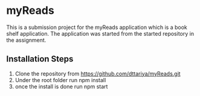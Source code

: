 # myReads

This is a submission project for the myReads application which is a book shelf application. The application was started from the started repository in the assignment.

## Installation Steps

1. Clone the repository from https://github.com/dttariya/myReads.git
2. Under the root folder run npm install
3. once the install is done run npm start
